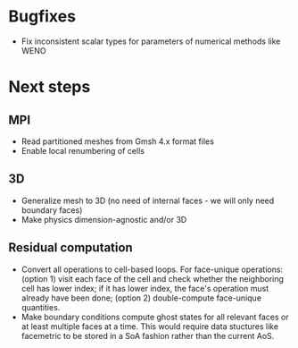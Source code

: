 Bugfixes
========
- Fix inconsistent scalar types for parameters of numerical methods like WENO

Next steps
==========

MPI
---
- Read partitioned meshes from Gmsh 4.x format files
- Enable local renumbering of cells

3D
--
- Generalize mesh to 3D (no need of internal faces - we will only need boundary faces)
- Make physics dimension-agnostic and/or 3D

Residual computation
-----------------------
- Convert all operations to cell-based loops. 
  For face-unique operations: (option 1) visit each face of the cell and check whether the neighboring cell has lower index; if it has lower index, the face's operation must already have been done; (option 2) double-compute face-unique quantities.
- Make boundary conditions compute ghost states for all relevant faces or at least multiple faces at a time.
  This would require data stuctures like facemetric to be stored in a SoA fashion rather than the current AoS.

